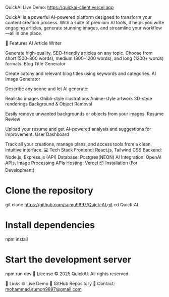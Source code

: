 QuickAI
Live Demo: https://quickai-client.vercel.app

QuickAI is a powerful AI-powered platform designed to transform your content creation process. With a suite of premium AI tools, it helps you write engaging articles, generate stunning images, and streamline your workflow—all in one place.

🚀 Features
AI Article Writer

Generate high-quality, SEO-friendly articles on any topic.
Choose from short (500–800 words), medium (800–1200 words), and long (1200+ words) formats.
Blog Title Generator

Create catchy and relevant blog titles using keywords and categories.
AI Image Generator

Describe any scene and let AI generate:

Realistic images
Ghibli-style illustrations
Anime-style artwork
3D-style renderings
Background & Object Removal

Easily remove unwanted backgrounds or objects from your images.
Resume Review

Upload your resume and get AI-powered analysis and suggestions for improvement.
User Dashboard

Track all your creations, manage plans, and access tools from a clean, intuitive interface.
💻 Tech Stack
Frontend: React.js, Tailwind CSS
Backend: Node.js, Express.js (API)
Database: Postgres(NEON)
AI Integration: OpenAI APIs, Image Processing APIs
Hosting: Vercel
📦 Installation (For Development)
# Clone the repository
git clone https://github.com/sumu9897/Quick-AI.git
cd Quick-AI

# Install dependencies
npm install

# Start the development server
npm run dev
📜 License
© 2025 QuickAI. All rights reserved.

🔗 Links
🌐 Live Demo
🐙 GitHub Repository
📧 Contact: mohammad.sumon9897@gmail.com
